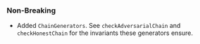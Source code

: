### Non-Breaking

- Added `ChainGenerators`. See `checkAdversarialChain` and `checkHonestChain` for the invariants these generators ensure.
